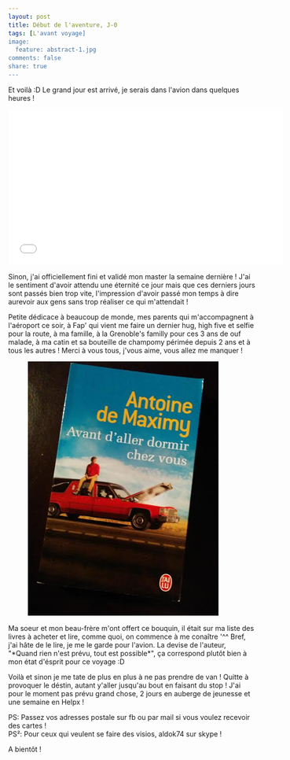 ```yaml
---
layout: post
title: Début de l'aventure, J-0
tags: [L'avant voyage]
image:
  feature: abstract-1.jpg
comments: false
share: true
---
```


Et voilà :D Le grand jour est arrivé, je serais dans l'avion dans quelques heures ! 

<iframe width="560" height="315" src="//www.youtube.com/embed/Nv3T61DLY_0" frameborder="0" allowfullscreen></iframe>

Sinon, j'ai officiellement fini et validé mon master la semaine dernière ! J'ai le sentiment d'avoir attendu une éternité ce jour mais que ces derniers jours sont passés bien trop vite, l'impression d'avoir passé mon temps à dire aurevoir aux gens sans trop réaliser ce qui m'attendait ! 

Petite dédicace à beaucoup de monde, mes parents qui m'accompagnent à l'aéroport ce soir, à Fap' qui vient me faire un dernier hug, high five et selfie pour la route, à ma famille, à la Grenoble's familly pour ces 3 ans de ouf malade, à ma catin et sa bouteille de champomy périmée depuis 2 ans et à tous les autres ! Merci à vous tous, j'vous aime, vous allez me manquer !


<figure>
<a href="/images/photos/avant-daller-dormir-chez-vous.jpg">
	<img src="/images/photos/avant-daller-dormir-chez-vous.jpg" alt="Avant d'aller dormir chez vous">
</a>  
</figure>
Ma soeur et mon beau-frère m'ont offert ce bouquin, il était sur ma liste des livres à acheter et lire, comme quoi, on commence à me conaître '^^ Bref, j'ai hâte de le lire, je me le garde pour l'avion. La devise de l'auteur, "*Quand rien n'est prévu, tout est possible*", ça correspond plutôt bien à mon état d'ésprit pour ce voyage :D

Voilà et sinon je me tate de plus en plus à ne pas prendre de van ! Quitte à provoquer le déstin, autant y'aller jusqu'au bout en faisant du stop ! J'ai pour le moment pas prévu grand chose, 2 jours en auberge de jeunesse et une semaine en Helpx !



PS: Passez vos adresses postale sur fb ou par mail si vous voulez recevoir des cartes !   
PS²: Pour ceux qui veulent se faire des visios, aldok74 sur skype !  

  

 A bientôt !








